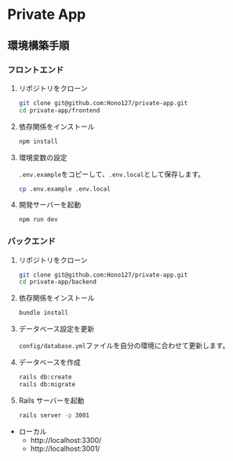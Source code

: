 # Private App

## 環境構築手順

### フロントエンド

1. リポジトリをクローン

   ```bash
   git clone git@github.com:Hono127/private-app.git
   cd private-app/frontend
   ```

2. 依存関係をインストール

   ```bash
   npm install
   ```

3. 環境変数の設定

   `.env.example`をコピーして、`.env.local`として保存します。

   ```bash
   cp .env.example .env.local
   ```

4. 開発サーバーを起動

   ```bash
   npm run dev
   ```

### バックエンド

1. リポジトリをクローン

   ```bash
   git clone git@github.com:Hono127/private-app.git
   cd private-app/backend
   ```

2. 依存関係をインストール

   ```bash
   bundle install
   ```

3. データベース設定を更新

   `config/database.yml`ファイルを自分の環境に合わせて更新します。

4. データベースを作成

   ```bash
   rails db:create
   rails db:migrate
   ```

5. Rails サーバーを起動

   ```bash
   rails server -p 3001
   ```

- ローカル
  - http://localhost:3300/
  - http://localhost:3001/
